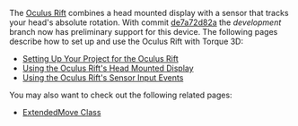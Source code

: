 The [Oculus Rift](www.oculusvr.com) combines a head mounted display with a sensor that tracks your head's absolute rotation.  With commit [de7a72d82a](https://github.com/GarageGames/Torque3D/commit/de7a72d82ab80af1e17edebe7c0b9d25a728cace) the *development* branch now has preliminary support for this device.  The following pages describe how to set up and use the Oculus Rift with Torque 3D:

* [Setting Up Your Project for the Oculus Rift](Setting-Up-Your-Project-for-the-Oculus-Rift)
* [Using the Oculus Rift's Head Mounted Display](Using-the-Oculus-Rifts-Head-Mounted-Display)
* [Using the Oculus Rift's Sensor Input Events](Using-the-Oculus-Rifts-Sensor-Input-Events)

You may also want to check out the following related pages:
* [ExtendedMove Class](ExtendedMove-Class)
